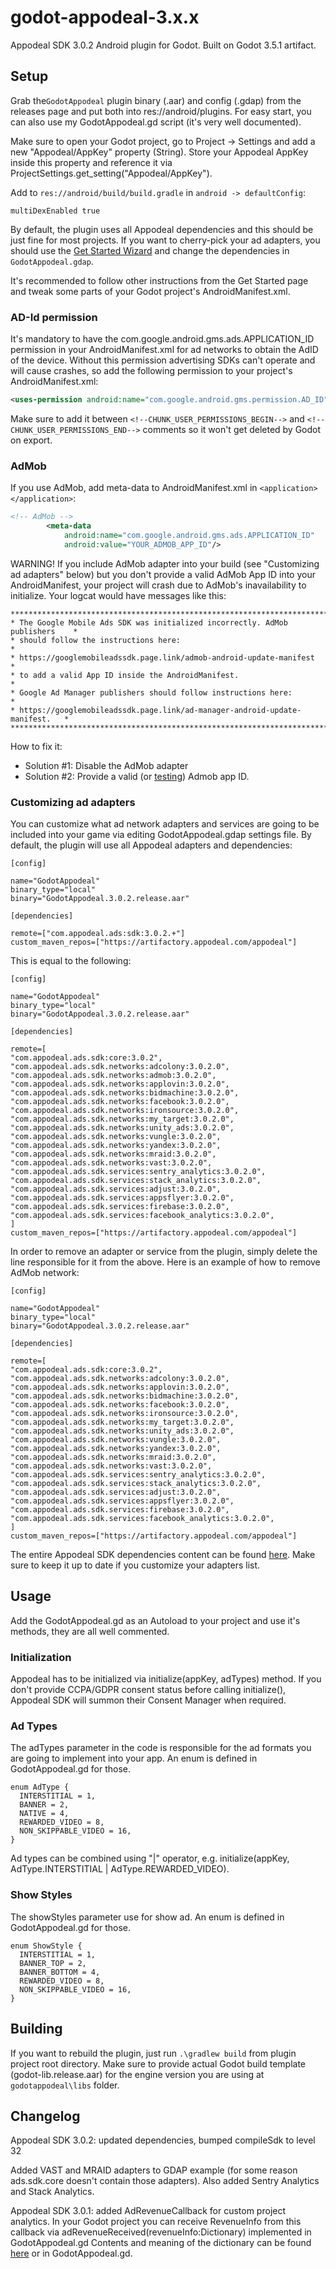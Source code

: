 # godot-appodeal-3.x.x
Appodeal SDK 3.0.2 Android plugin for Godot. Built on Godot 3.5.1 artifact.

## Setup

Grab the``GodotAppodeal`` plugin binary (.aar) and config (.gdap) from the releases page and put both into res://android/plugins. For easy start, you can also use my GodotAppodeal.gd script (it's very well documented).

Make sure to open your Godot project, go to Project -> Settings and add a new "Appodeal/AppKey" property (String). Store your Appodeal AppKey inside this property and reference it via ProjectSettings.get_setting("Appodeal/AppKey").

Add to ``res://android/build/build.gradle`` in ``android -> defaultConfig``:
```
multiDexEnabled true
```
By default, the plugin uses all Appodeal dependencies and this should be just fine for most projects. If you want to cherry-pick your ad adapters, you should use the [Get Started Wizard](https://wiki.appodeal.com/en/android-beta-3-0-0/get-started) and change the dependencies in ``GodotAppodeal.gdap``.

It's recommended to follow other instructions from the Get Started page and tweak some parts of your Godot project's AndroidManifest.xml.

### AD-Id permission

It's mandatory to have the com.google.android.gms.ads.APPLICATION_ID permission in your AndroidManifest.xml for ad networks to obtain the AdID of the device. Without this permission advertising SDKs can't operate and will cause crashes, so add the following permission to your project's AndroidManifest.xml:

```xml
<uses-permission android:name="com.google.android.gms.permission.AD_ID"/>
```

Make sure to add it between `<!--CHUNK_USER_PERMISSIONS_BEGIN-->` and `<!--CHUNK_USER_PERMISSIONS_END-->` comments so it won't get deleted by Godot on export.

### AdMob

If you use AdMob, add meta-data to AndroidManifest.xml in ``<application></application>``:
```xml
<!-- AdMob -->
        <meta-data
            android:name="com.google.android.gms.ads.APPLICATION_ID"
            android:value="YOUR_ADMOB_APP_ID"/>
```

WARNING! If you include AdMob adapter into your build (see "Customizing ad adapters" below) but you don't provide a valid AdMob App ID into your AndroidManifest, your project will crash due to AdMob's inavailability to initialize. Your logcat would have messages like this:
```
******************************************************************************
* The Google Mobile Ads SDK was initialized incorrectly. AdMob publishers    *
* should follow the instructions here:                                       *
* https://googlemobileadssdk.page.link/admob-android-update-manifest         *
* to add a valid App ID inside the AndroidManifest.                          *
* Google Ad Manager publishers should follow instructions here:              *
* https://googlemobileadssdk.page.link/ad-manager-android-update-manifest.   *
******************************************************************************
```

How to fix it:
- Solution #1: Disable the AdMob adapter
- Solution #2: Provide a valid (or [testing](https://developers.google.com/admob/android/quick-start#import_the_mobile_ads_sdk)) Admob app ID.

### Customizing ad adapters

You can customize what ad network adapters and services are going to be included into your game via editing GodotAppodeal.gdap settings file. By default, the plugin will use all Appodeal adapters and dependencies:
```
[config]

name="GodotAppodeal"
binary_type="local"
binary="GodotAppodeal.3.0.2.release.aar"

[dependencies]

remote=["com.appodeal.ads:sdk:3.0.2.+"]
custom_maven_repos=["https://artifactory.appodeal.com/appodeal"]
```

This is equal to the following:
```
[config]

name="GodotAppodeal"
binary_type="local"
binary="GodotAppodeal.3.0.2.release.aar"

[dependencies]

remote=[
"com.appodeal.ads.sdk:core:3.0.2",
"com.appodeal.ads.sdk.networks:adcolony:3.0.2.0",
"com.appodeal.ads.sdk.networks:admob:3.0.2.0",
"com.appodeal.ads.sdk.networks:applovin:3.0.2.0",
"com.appodeal.ads.sdk.networks:bidmachine:3.0.2.0",
"com.appodeal.ads.sdk.networks:facebook:3.0.2.0",
"com.appodeal.ads.sdk.networks:ironsource:3.0.2.0",
"com.appodeal.ads.sdk.networks:my_target:3.0.2.0",
"com.appodeal.ads.sdk.networks:unity_ads:3.0.2.0",
"com.appodeal.ads.sdk.networks:vungle:3.0.2.0",
"com.appodeal.ads.sdk.networks:yandex:3.0.2.0",
"com.appodeal.ads.sdk.networks:mraid:3.0.2.0",
"com.appodeal.ads.sdk.networks:vast:3.0.2.0",
"com.appodeal.ads.sdk.services:sentry_analytics:3.0.2.0",
"com.appodeal.ads.sdk.services:stack_analytics:3.0.2.0",
"com.appodeal.ads.sdk.services:adjust:3.0.2.0",
"com.appodeal.ads.sdk.services:appsflyer:3.0.2.0",
"com.appodeal.ads.sdk.services:firebase:3.0.2.0",
"com.appodeal.ads.sdk.services:facebook_analytics:3.0.2.0",
]
custom_maven_repos=["https://artifactory.appodeal.com/appodeal"]
```

In order to remove an adapter or service from the plugin, simply delete the line responsible for it from the above. Here is an example of how to remove AdMob network:
```
[config]

name="GodotAppodeal"
binary_type="local"
binary="GodotAppodeal.3.0.2.release.aar"

[dependencies]

remote=[
"com.appodeal.ads.sdk:core:3.0.2",
"com.appodeal.ads.sdk.networks:adcolony:3.0.2.0",
"com.appodeal.ads.sdk.networks:applovin:3.0.2.0",
"com.appodeal.ads.sdk.networks:bidmachine:3.0.2.0",
"com.appodeal.ads.sdk.networks:facebook:3.0.2.0",
"com.appodeal.ads.sdk.networks:ironsource:3.0.2.0",
"com.appodeal.ads.sdk.networks:my_target:3.0.2.0",
"com.appodeal.ads.sdk.networks:unity_ads:3.0.2.0",
"com.appodeal.ads.sdk.networks:vungle:3.0.2.0",
"com.appodeal.ads.sdk.networks:yandex:3.0.2.0",
"com.appodeal.ads.sdk.networks:mraid:3.0.2.0",
"com.appodeal.ads.sdk.networks:vast:3.0.2.0",
"com.appodeal.ads.sdk.services:sentry_analytics:3.0.2.0",
"com.appodeal.ads.sdk.services:stack_analytics:3.0.2.0",
"com.appodeal.ads.sdk.services:adjust:3.0.2.0",
"com.appodeal.ads.sdk.services:appsflyer:3.0.2.0",
"com.appodeal.ads.sdk.services:firebase:3.0.2.0",
"com.appodeal.ads.sdk.services:facebook_analytics:3.0.2.0",
]
custom_maven_repos=["https://artifactory.appodeal.com/appodeal"]
```

The entire Appodeal SDK dependencies content can be found [here](https://wiki.appodeal.com/en/android/get-started/advanced/sdk-content). Make sure to keep it up to date if you customize your adapters list.

## Usage

Add the GodotAppodeal.gd as an Autoload to your project and use it's methods, they are all well commented.

### Initialization

Appodeal has to be initialized via initialize(appKey, adTypes) method. If you don't provide CCPA/GDPR consent status before calling initialize(), Appodeal SDK will summon their Consent Manager when required.

### Ad Types

The adTypes parameter in the code is responsible for the ad formats you are going to implement into your app. An enum is defined in GodotAppodeal.gd for those.
```gdscript
enum AdType {
  INTERSTITIAL = 1,
  BANNER = 2,
  NATIVE = 4,
  REWARDED_VIDEO = 8,
  NON_SKIPPABLE_VIDEO = 16,
}
```
Ad types can be combined using "|" operator, e.g. initialize(appKey, AdType.INTERSTITIAL | AdType.REWARDED_VIDEO).

### Show Styles

The showStyles parameter use for show ad. An enum is defined in GodotAppodeal.gd for those.
```gdscript
enum ShowStyle {
  INTERSTITIAL = 1,
  BANNER_TOP = 2,
  BANNER_BOTTOM = 4,
  REWARDED_VIDEO = 8,
  NON_SKIPPABLE_VIDEO = 16,
}
```

## Building

If you want to rebuild the plugin, just run ``.\gradlew build`` from plugin project root directory. Make sure to provide actual Godot build template (godot-lib.release.aar) for the engine version you are using at ``godotappodeal\libs`` folder.

## Changelog
Appodeal SDK 3.0.2: updated dependencies, bumped compileSdk to level 32


Added VAST and MRAID adapters to GDAP example (for some reason ads.sdk.core doesn't contain those adapters). Also added Sentry Analytics and Stack Analytics.

Appodeal SDK 3.0.1: added AdRevenueCallback for custom project analytics. In your Godot project you can receive RevenueInfo from this callback via adRevenueReceived(revenueInfo:Dictionary) implemented in GodotAppodeal.gd
Contents and meaning of the dictionary can be found [here](https://wiki.appodeal.com/en/android/get-started/advanced/ad-revenue-callbacks) or in GodotAppodeal.gd.